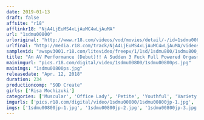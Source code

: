 ```yaml
---
date: 2019-01-13
draft: false
affsite: "r18"
afflinkr18: "NjA4LjEuMS4xLjAuMC4wLjAuMA"
url: "1sdmu00800"
urloriginal: "http://www.r18.com/videos/vod/movies/detail/-/id=1sdmu00800"
urlfinal: "http://media.r18.com/track/NjA4LjEuMS4xLjAuMC4wLjAuMA/videos/vod/movies/detail/-/id=1sdmu00800"
samplevid: "awspv3001.r18.com/litevideo/freepv/1/1sd/1sdmu800/1sdmu800_dmb_w.mp4"
title: "An AV Performance (Debut)!! A Sudden 3 Fuck Full Powered Orgasm! An SOD Female Employee A 5th Year Staffer In The Marketing Department A Serious Orgasmic Marketing Staffer Risa Mochizuki (24 Years Old) Tight Abs/A Small Waist/A Beautiful Ass/All Wrapped Up In A Tiny 148cm Tall Package Of Office Lady Eros Company"
mainimgurl: "pics.r18.com/digital/video/1sdmu00800/1sdmu00800ps.jpg"
mainimgs: "1sdmu00800ps.jpg"
releasedate: "Apr. 12, 2018"
duration: 234
productioncomp: "SOD Create"
girls: ['Risa Mochizuki']
categories: ['Muscular', 'Office Lady', 'Petite', 'Youthful', 'Variety', 'Featured Actress', 'Debut', 'Hi-Def']
imgurls: ['pics.r18.com/digital/video/1sdmu00800/1sdmu00800jp-1.jpg', 'pics.r18.com/digital/video/1sdmu00800/1sdmu00800jp-2.jpg', 'pics.r18.com/digital/video/1sdmu00800/1sdmu00800jp-3.jpg', 'pics.r18.com/digital/video/1sdmu00800/1sdmu00800jp-4.jpg', 'pics.r18.com/digital/video/1sdmu00800/1sdmu00800jp-5.jpg', 'pics.r18.com/digital/video/1sdmu00800/1sdmu00800jp-6.jpg', 'pics.r18.com/digital/video/1sdmu00800/1sdmu00800jp-7.jpg', 'pics.r18.com/digital/video/1sdmu00800/1sdmu00800jp-8.jpg', 'pics.r18.com/digital/video/1sdmu00800/1sdmu00800jp-9.jpg', 'pics.r18.com/digital/video/1sdmu00800/1sdmu00800jp-10.jpg', 'pics.r18.com/digital/video/1sdmu00800/1sdmu00800jp-11.jpg', 'pics.r18.com/digital/video/1sdmu00800/1sdmu00800jp-12.jpg', 'pics.r18.com/digital/video/1sdmu00800/1sdmu00800jp-13.jpg', 'pics.r18.com/digital/video/1sdmu00800/1sdmu00800jp-14.jpg', 'pics.r18.com/digital/video/1sdmu00800/1sdmu00800jp-15.jpg', 'pics.r18.com/digital/video/1sdmu00800/1sdmu00800jp-16.jpg', 'pics.r18.com/digital/video/1sdmu00800/1sdmu00800jp-17.jpg', 'pics.r18.com/digital/video/1sdmu00800/1sdmu00800jp-18.jpg', 'pics.r18.com/digital/video/1sdmu00800/1sdmu00800jp-19.jpg', 'pics.r18.com/digital/video/1sdmu00800/1sdmu00800jp-20.jpg']
imgs: ['1sdmu00800jp-1.jpg', '1sdmu00800jp-2.jpg', '1sdmu00800jp-3.jpg', '1sdmu00800jp-4.jpg', '1sdmu00800jp-5.jpg', '1sdmu00800jp-6.jpg', '1sdmu00800jp-7.jpg', '1sdmu00800jp-8.jpg', '1sdmu00800jp-9.jpg', '1sdmu00800jp-10.jpg', '1sdmu00800jp-11.jpg', '1sdmu00800jp-12.jpg', '1sdmu00800jp-13.jpg', '1sdmu00800jp-14.jpg', '1sdmu00800jp-15.jpg', '1sdmu00800jp-16.jpg', '1sdmu00800jp-17.jpg', '1sdmu00800jp-18.jpg', '1sdmu00800jp-19.jpg', '1sdmu00800jp-20.jpg']
---
```

